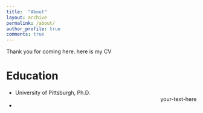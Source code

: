 ```yaml
---
title:  "About"
layout: archive
permalink: /about/
author_profile: true
comments: true
---
```


Thank you for coming here. here is my CV



# Education

- University of Pittsburgh, Ph.D. <div style="text-align: right"> your-text-here </div>
- 